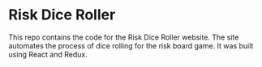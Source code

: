 # Risk Dice Roller

This repo contains the code for the Risk Dice Roller website. The site automates the process of dice rolling for the risk board game. It was built using React and Redux.
